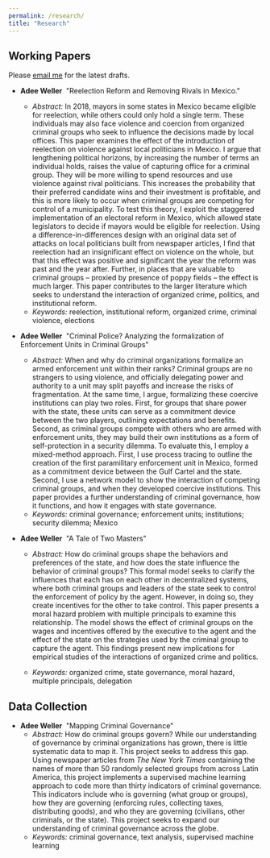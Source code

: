 ```yaml
---
permalink: /research/
title: "Research"
---
```

## Working Papers

Please [email me](mailto:adee.weller@emory.edu) for the latest drafts.
  * **Adee Weller**&nbsp; "Reelection Reform and Removing Rivals in Mexico."
      * _Abstract:_  In 2018, mayors in some states in Mexico became eligible for reelection, while others could only hold a single term. These individuals may also face violence and coercion from organized criminal groups who seek to influence the decisions made by local offices. This paper examines the effect of the introduction of reelection on violence against local politicians in Mexico. I argue that lengthening political horizons, by increasing the number of terms an individual holds, raises the value of capturing office for a criminal group. They will be more willing to spend resources and use violence against rival politicians. This increases the probability that their preferred candidate wins and their investment is profitable, and this is more likely to occur when criminal groups are competing for control of a municipality. To test this theory, I exploit the staggered implementation of an electoral reform in Mexico, which allowed state legislators to decide if mayors would be eligible for reelection. Using a difference-in-differences design with an original data set of attacks on local politicians built from newspaper articles, I find that reelection had an insignificant effect on violence on the whole, but that this effect was positive and significant the year the reform was past and the year after. Further, in places that are valuable to criminal groups – proxied by presence of poppy fields – the effect is much larger. This paper contributes to the larger literature which seeks to understand the interaction of organized crime, politics, and institutional reform.
      * _Keywords:_ reelection, institutional reform, organized crime, criminal violence, elections

  * **Adee Weller**&nbsp; "Criminal Police? Analyzing the formalization of Enforcement Units in Criminal Groups"
      * _Abstract:_  When and why do criminal organizations formalize an armed enforcement unit within their ranks? Criminal groups are no strangers to using violence, and officially delegating power and authority to a unit may split payoffs and increase the risks of fragmentation. At the same time, I argue, formalizing these coercive institutions can play two roles. First, for groups that share power with the state, these units can serve as a commitment device between the two players, outlining expectations and benefits. Second, as criminal groups compete with others who are armed with enforcement units, they may build their own institutions as a form of self-protection in a security dilemma. To evaluate this, I employ a mixed-method approach. First, I use process tracing to outline the creation of the first paramilitary enforcement unit in Mexico, formed as a commitment device between the Gulf Cartel and the state. Second, I use a network model to show the interaction of competing criminal groups, and when they developed coercive institutions. This paper provides a further understanding of criminal governance, how it functions, and how it engages with state governance. 
      * _Keywords:_ criminal governance; enforcement units; institutions; security dilemma; Mexico

  * **Adee Weller**&nbsp; "A Tale of Two Masters"
      * _Abstract:_  How do criminal groups shape the behaviors and preferences of the state, and how does the state influence the behavior of criminal groups? This formal model seeks to clarify the influences that each has on each other in decentralized systems, where both criminal groups and leaders of the state seek to control the enforcement of policy by the agent. However, in doing so, they create incentives for the other to take control. This paper presents a moral hazard problem with multiple principals to examine this relationship. The model shows the effect of criminal groups on the wages and incentives offered by the executive to the agent and the effect of the state on the strategies used by the criminal group to capture the agent. This findings present new implications for empirical studies of the interactions of organized crime and politics.

      * _Keywords:_ organized crime, state governance, moral hazard, multiple principals, delegation

## Data Collection

  * **Adee Weller**&nbsp; "Mapping Criminal Governance"
      * _Abstract:_  How do criminal groups govern? While our understanding of governance by criminal organizations has grown, there is little systematic data to map it. This project seeks to address this gap. Using newspaper articles from _The New York Times_ containing the names of more than 50 randomly selected groups from across Latin America, this project implements a supervised machine learning approach to code more than thirty indicators of criminal governance. This indicators include who is governing (what group or groups), how they are governing (enforcing rules, collecting taxes, distributing goods), and who they are governing (civilians, other criminals, or the state). This project seeks to expand our understanding of criminal governance across the globe.
      * _Keywords:_ criminal governance, text analysis, supervised machine learning